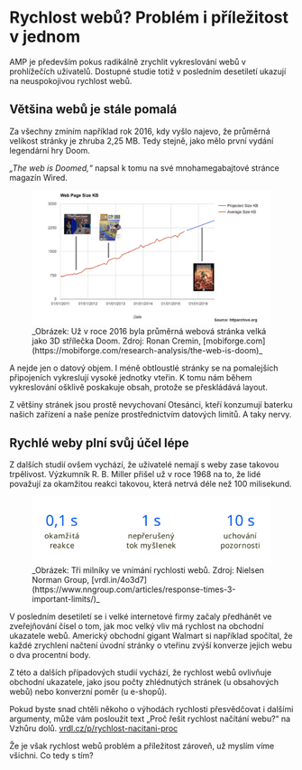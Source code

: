 # Rychlost webů? Problém i příležitost v jednom

AMP je především pokus radikálně zrychlit vykreslování webů v prohlížečích uživatelů. Dostupné studie totiž v posledním desetiletí ukazují na neuspokojivou rychlost webů.

## Většina webů je stále pomalá

Za všechny zmíním například rok 2016, kdy vyšlo najevo, že průměrná velikost stránky je zhruba 2,25 MB. Tedy stejně, jako mělo první vydání legendární hry Doom.

_„The web is Doomed,“_ napsal k tomu na své mnohamegabajtové stránce magazín Wired.

<figure>
<img src="../dist/images/original/amp-co-je-rychlost-doomed.jpg" alt="">
<figcaption markdown="1">
_Obrázek: Už v roce 2016 byla průměrná webová stránka velká jako 3D střílečka Doom. Zdroj: Ronan Cremin, [mobiforge.com](https://mobiforge.com/research-analysis/the-web-is-doom)_
</figcaption>
</figure>

A nejde jen o datový objem. I méně obtloustlé stránky se na pomalejších připojeních vykreslují vysoké jednotky vteřin. K tomu nám během vykreslování ošklivě poskakuje obsah, protože se přeskládává layout.

Z většiny stránek jsou prostě nevychovaní Otesánci, kteří konzumují baterku našich zařízení a naše peníze prostřednictvím datových limitů. A taky nervy. 


## Rychlé weby plní svůj účel lépe

Z dalších studií ovšem vychází, že uživatelé nemají s weby zase takovou trpělivost. Výzkumník R. B. Miller přišel už v roce 1968 na to, že lidé považují za okamžitou reakci takovou, která netrvá déle než 100 milisekund.

<figure>
<img src="../dist/images/original/rychlost-nielsen.svg" alt="">
<figcaption markdown="1">
_Obrázek: Tři milníky ve vnímání rychlosti webů. Zdroj: Nielsen Norman Group, [vrdl.in/4o3d7](https://www.nngroup.com/articles/response-times-3-important-limits/)_
</figcaption>
</figure>

V posledním desetiletí se i velké internetové firmy začaly předhánět ve zveřejňování čísel o tom, jak moc velký vliv má rychlost na obchodní ukazatele webů. Americký obchodní gigant Walmart si například spočítal, že každé zrychlení načtení úvodní stránky o vteřinu zvýší konverze jejich webu o dva procentní body.

Z této a dalších případových studií vychází, že rychlost webů ovlivňuje obchodní ukazatele, jako jsou počty zhlédnutých stránek (u obsahových webů) nebo konverzní poměr (u e-shopů). 

Pokud byste snad chtěli někoho o výhodách rychlosti přesvědčovat i dalšími argumenty, může vám posloužit text „Proč řešit rychlost načítání webu?“ na Vzhůru dolů. [vrdl.cz/p/rychlost-nacitani-proc](https://www.vzhurudolu.cz/prirucka/rychlost-nacitani-proc)

Že je však rychlost webů problém a příležitost zároveň, už myslím víme všichni. Co tedy s tím?
